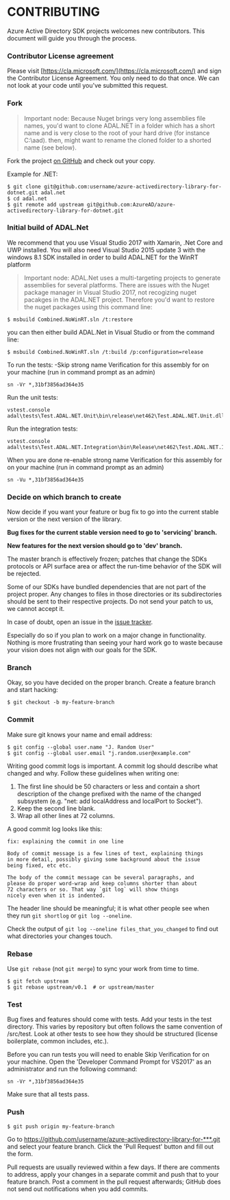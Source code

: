 # CONTRIBUTING

Azure Active Directory SDK projects welcomes new contributors.  This document will guide you
through the process.

### Contributor License agreement

Please visit [https://cla.microsoft.com/](https://cla.microsoft.com/) and sign the Contributor License
Agreement.  You only need to do that once. We can not look at your code until you've submitted this request.


### Fork
> Important node: 
Because Nuget brings very long assemblies file names, you'd want to clone ADAL.NET in a folder which has a short name and is very close to the root of your hard drive (for instance C:\aad). then,  might want to rename the cloned folder to a shorted name (see below).

Fork the project [on GitHub][] and check out
your copy.

Example for .NET:

```
$ git clone git@github.com:username/azure-activedirectory-library-for-dotnet.git adal.net
$ cd adal.net
$ git remote add upstream git@github.com:AzureAD/azure-activedirectory-library-for-dotnet.git
```

### Initial build of ADAL.Net
We recommend that you use Visual Studio 2017 with Xamarin, .Net Core and UWP installed. 
You will also need Visual Studio 2015 update 3 with the windows 8.1 SDK installed in order to build ADAL.NET for the WinRT platform
> Important node: 
ADAL.Net uses a multi-targeting projects to generate assemblies for several platforms. There are issues with the Nuget package manager in Visual Studio 2017, not recogizing nuget pacakges in the ADAL.NET project. Therefore you'd want to restore the nuget packages using this command line:

```
$ msbuild Combined.NoWinRT.sln /t:restore 
```

you can then either build ADAL.Net in Visual Studio or from the command line:
```
$ msbuild Combined.NoWinRT.sln /t:build /p:configuration=release 
```

To run the tests:
-Skip strong name Verification for this assembly for on your machine (run in command prompt as an admin)
```
sn -Vr *,31bf3856ad364e35
```

Run the unit tests:
```
vstest.console adal\tests\Test.ADAL.NET.Unit\bin\release\net462\Test.ADAL.NET.Unit.dll
```

Run the integration tests:
```
vstest.console adal\tests\Test.ADAL.NET.Integration\bin\Release\net462\Test.ADAL.NET.Integration.dll
```

When you are done re-enable  strong name Verification for this assembly for on your machine (run in command prompt as an admin)
```
sn -Vu *,31bf3856ad364e35
```


### Decide on which branch to create
Now decide if you want your feature or bug fix to go into the current stable version or the next version of the library. 

**Bug fixes for the current stable version need to go to 'servicing' branch.**

**New features for the next version should go to 'dev' branch.** 

The master branch is effectively frozen; patches that change the SDKs
protocols or API surface area or affect the run-time behavior of the SDK will be rejected.

Some of our SDKs have bundled dependencies that are not part of the project proper.  Any changes to files in those directories or its subdirectories should be sent to their respective
projects.  Do not send your patch to us, we cannot accept it.

In case of doubt, open an issue in the [issue tracker][].

Especially do so if you plan to work on a major change in functionality.  Nothing is more
frustrating than seeing your hard work go to waste because your vision
does not align with our goals for the SDK.


### Branch

Okay, so you have decided on the proper branch.  Create a feature branch
and start hacking:

```
$ git checkout -b my-feature-branch 
```


### Commit

Make sure git knows your name and email address:

```
$ git config --global user.name "J. Random User"
$ git config --global user.email "j.random.user@example.com"
```

Writing good commit logs is important.  A commit log should describe what
changed and why.  Follow these guidelines when writing one:

1. The first line should be 50 characters or less and contain a short
   description of the change prefixed with the name of the changed
   subsystem (e.g. "net: add localAddress and localPort to Socket").
2. Keep the second line blank.
3. Wrap all other lines at 72 columns.

A good commit log looks like this:

```
fix: explaining the commit in one line

Body of commit message is a few lines of text, explaining things
in more detail, possibly giving some background about the issue
being fixed, etc etc.

The body of the commit message can be several paragraphs, and
please do proper word-wrap and keep columns shorter than about
72 characters or so. That way `git log` will show things
nicely even when it is indented.
```

The header line should be meaningful; it is what other people see when they
run `git shortlog` or `git log --oneline`.

Check the output of `git log --oneline files_that_you_changed` to find out
what directories your changes touch.


### Rebase

Use `git rebase` (not `git merge`) to sync your work from time to time.

```
$ git fetch upstream
$ git rebase upstream/v0.1  # or upstream/master
```


### Test

Bug fixes and features should come with tests.  Add your tests in the
test directory. This varies by repository but often follows the same convention of /src/test.  Look at other tests to see how they should be
structured (license boilerplate, common includes, etc.).

Before you can run tests you will need to enable Skip Verification for on your machine.  Open the 'Developer Command Prompt for VS2017' as an administrator and run the following command:

```
sn -Vr *,31bf3856ad364e35
```

Make sure that all tests pass.


### Push

```
$ git push origin my-feature-branch
```

Go to https://github.com/username/azure-activedirectory-library-for-***.git and select your feature branch.  Click
the 'Pull Request' button and fill out the form.

Pull requests are usually reviewed within a few days.  If there are comments
to address, apply your changes in a separate commit and push that to your
feature branch.  Post a comment in the pull request afterwards; GitHub does
not send out notifications when you add commits.





[on GitHub]: https://github.com/AzureAD/azure-activedirectory-library-for-dotnet
[issue tracker]: https://github.com/AzureAD/azure-activedirectory-library-for-dotnet/issues
